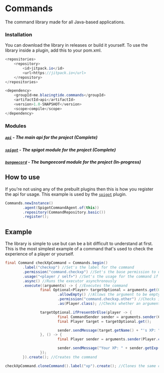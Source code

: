 # Commands
The command library made for all Java-based applications.

### Installation
You can download the library in releases or build it yourself.
To use the library inside a plugin, add this to your pom.xml.

```java
<repositories>
    <repository>
        <id>jitpack.io</id>
        <url>https://jitpack.io</url>
    </repository>
</repositories>

<dependency>
    <groupId>me.blazingtide.commands</groupId>
    <artifactId>api</artifactId>
    <version>1.0-SNAPSHOT</version>
    <scope>compile</scope>
</dependency>
```

### Modules
##### [`api`](https://github.com/BlazingTide/Commands/tree/master/api) - The main api for the project (Complete)

##### [`spigot`](https://github.com/BlazingTide/Commands/tree/master/spigot) - The spigot module for the project (Complete)

##### [`bungeecord`](https://github.com/BlazingTide/Commands/tree/master/bungeecord) - The bungeecord module for the project (In-progress)

## How to use
If you're not using any of the prebuilt plugins then this is how you register the api for usage.
This example is used by the [`spigot`](https://github.com/BlazingTide/Commands/tree/master/spigot) plugin.

```java
Commands.newInstance()
        .agent(SpigotCommandAgent.of(this))
        .repository(CommandRepository.basic())
        .register();
```

## Example
The library is simple to use but can be a bit difficult to understand at first.
This is the most simplest example of a command that's used to check the experience of
a player or yourself.

```java
final Command checkXpCommand = Commands.begin()
        .label("checkxp") //Set's the label for the command
        .permission("command.checkxp") //Set's the base permission to use the command
        .usage("<player / self>") //Set's the usage for the command if there isn't enough arguments
        .async() //Runs the executor asynchronously
        .execute((arguments) -> { //Executes the command
                final Optional<Player> targetOptional = arguments.get(0)
                        .allowEmpty() //Allows the argument to be empty and will change the return signature to Optional<Type>
                        .permission("command.checkxp.other") //Checks if the argument is supplied that the player has permission to perform this command
                        .as(Player.class); //Checks whether an argument is supplied and checks if the argument is a Spigot Player

                targetOptional.ifPresentOrElse(player -> {
                        final CommandSender sender = arguments.sender(CommandSender.class); //Automatically converts the sender object into a CommandSender
                        final Player target = targetOptional.get();

                        sender.sendMessage(target.getName() + "'s XP: " + target.getExp());
                }, () -> {
                        final Player sender = arguments.sender(Player.class); //Automatically converts the sender object into a Player and if the sender isn't a player then the command will stop

                        sender.sendMessage("Your XP: " + sender.getExp());
                });
        }).create(); //Creates the command

checkXpCommand.cloneCommand().label("xp").create(); //Clones the same command but under a different label
```
